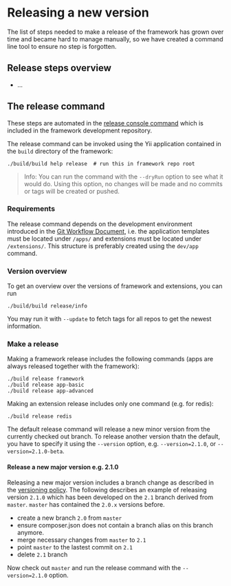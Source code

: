 Releasing a new version
=======================

The list of steps needed to make a release of the framework has grown over time and became
hard to manage manually, so we have created a command line tool to ensure no step is forgotten.

Release steps overview
----------------------

- ...

The release command
-------------------

These steps are automated in the [release console command](../../build/controllers/ReleaseController.php)
which is included in the framework development repository.

The release command can be invoked using the Yii application contained in the `build` directory of 
the framework:

    ./build/build help release  # run this in framework repo root

> Info: You can run the command with the `--dryRun` option to see what it would do. Using this option,
> no changes will be made and no commits or tags will be created or pushed.

### Requirements

The release command depends on the development environment introduced in
the [Git Workflow Document](git-workflow.md#extensions), i.e. the application 
templates must be located under `/apps/` and extensions must be located under `/extensions/`.
This structure is preferably created using the `dev/app` command.

### Version overview

To get an overview over the versions of framework and extensions, you can run

    ./build/build release/info

You may run it with `--update` to fetch tags for all repos to get the newest information.

### Make a release

Making a framework release includes the following commands (apps are always released together with the framework):

    ./build release framework
    ./build release app-basic
    ./build release app-advanced

Making an extension release includes only one command (e.g. for redis):

    ./build release redis

The default release command will release a new minor version from the currently checked out branch.
To release another version thatn the default, you have to specify it using the `--version` option, e.g.
`--version=2.1.0`, or `--version=2.1.0-beta`.


#### Release a new major version e.g. 2.1.0

Releasing a new major version includes a branch change as described in the
[versioning policy](versions.md).
The following describes an example of releasing version `2.1.0` which has been
developed on the `2.1` branch derived from `master`. `master` has contained the `2.0.x` versions
before.

- create a new branch `2.0` from `master`
- ensure composer.json does not contain a branch alias on this branch anymore.
- merge necessary changes from `master` to `2.1`
- point `master` to the lastest commit on `2.1`
- delete `2.1` branch

Now check out `master` and run the release command with the `--version=2.1.0` option. 

